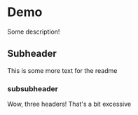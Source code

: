 # Demo

Some description!


## Subheader

This is some more text for the readme

### subsubheader

Wow, three headers!
That's a bit excessive